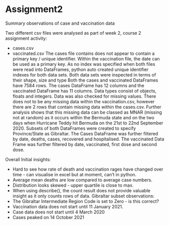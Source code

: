 # Assignment2
Summary observations of case and vaccination data

Two different csv files were analysed as part of week 2, course 2 assignment activity:
-	cases.csv
-	vaccinated.csv
The cases file contains does not appear to contain a primary key / unique identifier. Within the vaccination file, the date can be used as a primary key. As no index was specified when both files were read into DataFrames, python auto created unique identifier indexes for both data sets.
Both data sets were inspected in terms of their shape, size and type
Both the cases and vaccinated DataFrames have 7584 rows. The cases DataFrame has 12 columns and the vaccinated DataFrame has 11 columns. Data types consist of objects, floats and integers.
Data was also checked for missing values. There does not to be any missing data within the vaccination.csv, however there are 2 rows that contain missing data within the cases.csv. Further analysis shows that this missing data can be classed as MNAR (missing not at random) as it occurs within the Bermuda state and on the two days when Hurricane Teddy hit Bermuda on the 21st to 22nd September 2020.
Subsets of both DataFrames were created to specify Province/State as Gibraltar. The Cases DataFrame was further filtered by date, deaths, cases, recovered and hospitalised. The vaccinated Data Frame was further filtered by date, vaccinated, first dose and second dose.

Overall Initial insights:
-	Hard to see how rate of death and vaccination rages have changed over time - can visualise in excel but at moment, can’t in python.
-	Average mean deaths are low compared to average case numbers.
-	Distribution looks skewed - upper quartile is close to max.
-	When using describe(), the count result does not provide valuable insight as it only counts rows of data.
Gibraltar subset observations:
-	The Gibraltar Intermediate Region Code is set to Zero - is this correct?
-	Vaccination data does not start until 11 January 2021.
-	Case data does not start until 4 March 2020
-	Cases peaked on 14 October 2021

